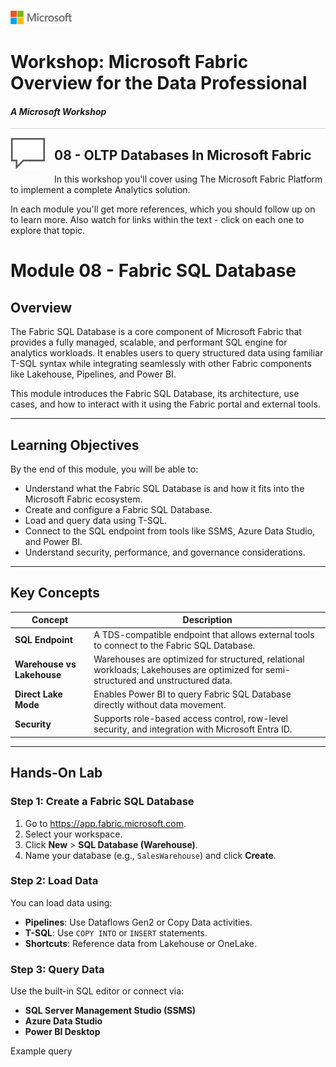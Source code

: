 ![](../graphics/microsoftlogo.png)

# Workshop: Microsoft Fabric Overview for the Data Professional

#### <i>A Microsoft Workshop</i>

<p style="border-bottom: 1px solid lightgrey;"></p>

<img style="float: left; margin: 0px 15px 15px 0px;" src="../graphics/textbubble.png"> <h2> 08 - OLTP Databases In Microsoft Fabric </h2>

In this workshop you'll cover using The Microsoft Fabric Platform to implement a complete Analytics solution.

In each module you'll get more references, which you should follow up on to learn more. Also watch for links within the text - click on each one to explore that topic.

# Module 08 - Fabric SQL Database

## Overview

The Fabric SQL Database is a core component of Microsoft Fabric that provides a fully managed, scalable, and performant SQL engine for analytics workloads. It enables users to query structured data using familiar T-SQL syntax while integrating seamlessly with other Fabric components like Lakehouse, Pipelines, and Power BI.

This module introduces the Fabric SQL Database, its architecture, use cases, and how to interact with it using the Fabric portal and external tools.

---

## Learning Objectives

By the end of this module, you will be able to:

- Understand what the Fabric SQL Database is and how it fits into the Microsoft Fabric ecosystem.
- Create and configure a Fabric SQL Database.
- Load and query data using T-SQL.
- Connect to the SQL endpoint from tools like SSMS, Azure Data Studio, and Power BI.
- Understand security, performance, and governance considerations.

---

## Key Concepts

| Concept | Description |
|--------|-------------|
| **SQL Endpoint** | A TDS-compatible endpoint that allows external tools to connect to the Fabric SQL Database. |
| **Warehouse vs Lakehouse** | Warehouses are optimized for structured, relational workloads; Lakehouses are optimized for semi-structured and unstructured data. |
| **Direct Lake Mode** | Enables Power BI to query Fabric SQL Database directly without data movement. |
| **Security** | Supports role-based access control, row-level security, and integration with Microsoft Entra ID. |

---

## Hands-On Lab

### Step 1: Create a Fabric SQL Database

1. Go to https://app.fabric.microsoft.com.
2. Select your workspace.
3. Click **New** > **SQL Database (Warehouse)**.
4. Name your database (e.g., `SalesWarehouse`) and click **Create**.

### Step 2: Load Data

You can load data using:

- **Pipelines**: Use Dataflows Gen2 or Copy Data activities.
- **T-SQL**: Use `COPY INTO` or `INSERT` statements.
- **Shortcuts**: Reference data from Lakehouse or OneLake.

### Step 3: Query Data

Use the built-in SQL editor or connect via:

- **SQL Server Management Studio (SSMS)**
- **Azure Data Studio**
- **Power BI Desktop**

Example query